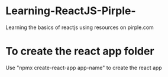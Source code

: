 # Learning-ReactJS-Pirple-
Learning the basics of reactjs using resources on pirple.com

# To create the react app folder
Use "npmx create-react-app app-name" to create the react app 